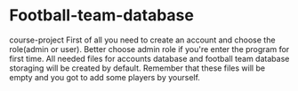 # Football-team-database
course-project
First of all you need to create an account and choose the role(admin or user).
Better choose admin role if you're enter the program for first time.
All needed files for accounts database and football team database storaging will be created by default.
Remember that these files will be empty and you got to add some players by yourself.
